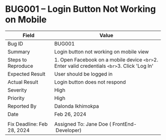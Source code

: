 # BUG001 – Login Button Not Working on Mobile

| Field                      | Value                                                                                            |
| -------------------------- | ------------------------------------------------------------------------------------------------ |
| Bug ID                     | BUG001                                                                                           |
| Summary                    | Login button not working on mobile view                                                          |
| Steps to Reproduce         | 1. Open Facebook on a mobile device `<br>`2. Enter valid credentials `<br>`3. Click 'Log In' |
| Expected Result            | User should be logged in                                                                         |
| Actual Result              | Login button does not respond                                                                    |
| Severity                   | High                                                                                             |
| Priority                   | High                                                                                             |
| Reported By                | Dalonda Ikhimokpa                                                                                |
| Date                       | Feb 26, 2024                                                                                     |
|                            |                                                                                                  |
| Fix Deadline: Feb 28, 2024 | Assigned To: Jane Doe ( FrontEnd- Developer)                                                    |
